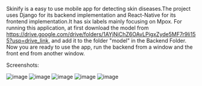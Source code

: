 Skinify is a easy to use mobile app for detecting skin diseases.The project uses Django for its backend implementation and React-Native for its frontend implementation.It has six labels mainly focusing on Mpox. For running this application, at first download the model from https://drive.google.com/drive/folders/1AYjNjChZ6OAvLPigxZyde5MF7r9Ii155?usp=drive_link, and add it to the folder "model" in the Backend Folder.
Now you are ready to use the app, run the backend from a window and the front end from another window.

Screenshots:

![image](https://github.com/user-attachments/assets/bca9e0d8-7d00-4380-bd31-faac7ff1cc0d) ![image](https://github.com/user-attachments/assets/33f7c72d-416c-4056-a955-ddee0f877027) ![image](https://github.com/user-attachments/assets/d739610a-247c-42b1-a99a-031ef4d34667) ![image](https://github.com/user-attachments/assets/bda6ad0b-6a31-4430-8ae6-2aca7111b426) ![image](https://github.com/user-attachments/assets/16150c29-3f3f-46da-99a6-feb07ab9c86d)






